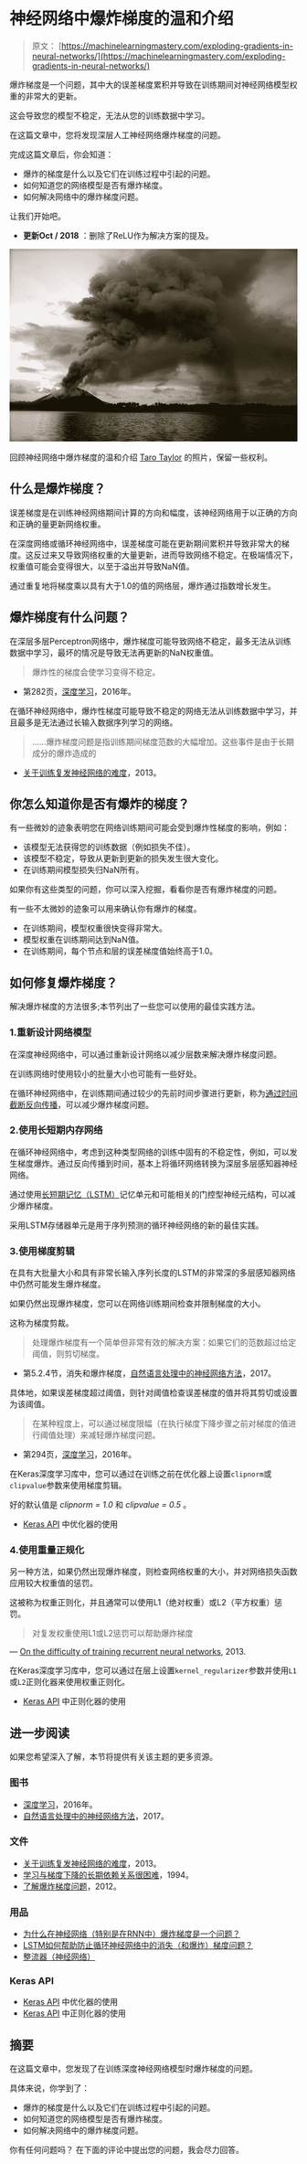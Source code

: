 # 神经网络中爆炸梯度的温和介绍

> 原文： [https://machinelearningmastery.com/exploding-gradients-in-neural-networks/](https://machinelearningmastery.com/exploding-gradients-in-neural-networks/)

爆炸梯度是一个问题，其中大的误差梯度累积并导致在训练期间对神经网络模型权重的非常大的更新。

这会导致您的模型不稳定，无法从您的训练数据中学习。

在这篇文章中，您将发现深层人工神经网络爆炸梯度的问题。

完成这篇文章后，你会知道：

*   爆炸的梯度是什么以及它们在训练过程中引起的问题。
*   如何知道您的网络模型是否有爆炸梯度。
*   如何解决网络中的爆炸梯度问题。

让我们开始吧。

*   **更新Oct / 2018** ：删除了ReLU作为解决方案的提及。

![A Gentle Introduction to Exploding Gradients in Recurrent Neural Networks](img/ba10cf5120398411d9e2cd2ef9304a3d.jpg)

回顾神经网络中爆炸梯度的温和介绍
[Taro Taylor](https://www.flickr.com/photos/tjt195/2417533162/) 的照片，保留一些权利。

## 什么是爆炸梯度？

误差梯度是在训练神经网络期间计算的方向和幅度，该神经网络用于以正确的方向和正确的量更新网络权重。

在深度网络或循环神经网络中，误差梯度可能在更新期间累积并导致非常大的梯度。这反过来又导致网络权重的大量更新，进而导致网络不稳定。在极端情况下，权重值可能会变得很大，以至于溢出并导致NaN值。

通过重复地将梯度乘以具有大于1.0的值的网络层，爆炸通过指数增长发生。

## 爆炸梯度有什么问题？

在深层多层Perceptron网络中，爆炸梯度可能导致网络不稳定，最多无法从训练数据中学习，最坏的情况是导致无法再更新的NaN权重值。

> 爆炸性的梯度会使学习变得不稳定。

- 第282页，[深度学习](http://amzn.to/2fwdoKR)，2016年。

在循环神经网络中，爆炸性梯度可能导致不稳定的网络无法从训练数据中学习，并且最多是无法通过长输入数据序列学习的网络。

> ......爆炸梯度问题是指训练期间梯度范数的大幅增加。这些事件是由于长期成分的爆炸造成的

- [关于训练复发神经网络的难度](http://proceedings.mlr.press/v28/pascanu13.pdf)，2013。

## 你怎么知道你是否有爆炸的梯度？

有一些微妙的迹象表明您在网络训练期间可能会受到爆炸性梯度的影响，例如：

*   该模型无法获得您的训练数据（例如损失不佳）。
*   该模型不稳定，导致从更新到更新的损失发生很大变化。
*   在训练期间模型损失归NaN所有。

如果你有这些类型的问题，你可以深入挖掘，看看你是否有爆炸梯度的问题。

有一些不太微妙的迹象可以用来确认你有爆炸的梯度。

*   在训练期间，模型权重很快变得非常大。
*   模型权重在训练期间达到NaN值。
*   在训练期间，每个节点和层的误差梯度值始终高于1.0。

## 如何修复爆炸梯度？

解决爆炸梯度的方法很多;本节列出了一些您可以使用的最佳实践方法。

### 1.重新设计网络模型

在深度神经网络中，可以通过重新设计网络以减少层数来解决爆炸梯度问题。

在训练网络时使用较小的批量大小也可能有一些好处。

在循环神经网络中，在训练期间通过较少的先前时间步骤进行更新，称为[通过时间截断反向传播](https://machinelearningmastery.com/gentle-introduction-backpropagation-time/)，可以减少爆炸梯度问题。

### 2.使用长短期内存网络

在循环神经网络中，考虑到这种类型网络的训练中固有的不稳定性，例如，可以发生梯度爆炸。通过反向传播到时间，基本上将循环网络转换为深层多层感知器神经网络。

通过使用[长短期记忆（LSTM）](https://machinelearningmastery.com/gentle-introduction-long-short-term-memory-networks-experts/)记忆单元和可能相关的门控型神经元结构，可以减少爆炸梯度。

采用LSTM存储器单元是用于序列预测的循环神经网络的新的最佳实践。

### 3.使用梯度剪辑

在具有大批量大小和具有非常长输入序列长度的LSTM的非常深的多层感知器网络中仍然可能发生爆炸梯度。

如果仍然出现爆炸梯度，您可以在网络训练期间检查并限制梯度的大小。

这称为梯度剪裁。

> 处理爆炸梯度有一个简单但非常有效的解决方案：如果它们的范数超过给定阈值，则剪切梯度。

- 第5.2.4节，消失和爆炸梯度，[自然语言处理中的神经网络方法](http://amzn.to/2fwTPCn)，2017。

具体地，如果误差梯度超过阈值，则针对阈值检查误差梯度的值并将其剪切或设置为该阈值。

> 在某种程度上，可以通过梯度限幅（在执行梯度下降步骤之前对梯度的值进行阈值处理）来减轻爆炸梯度问题。

- 第294页，[深度学习](http://amzn.to/2fwdoKR)，2016年。

在Keras深度学习库中，您可以通过在训练之前在优化器上设置`clipnorm`或`clipvalue`参数来使用梯度剪辑。

好的默认值是 _clipnorm = 1.0_ 和 _clipvalue = 0.5_ 。

*   [Keras API](https://keras.io/optimizers/) 中优化器的使用

### 4.使用重量正规化

另一种方法，如果仍然出现爆炸梯度，则检查网络权重的大小，并对网络损失函数应用较大权重值的惩罚。

这被称为权重正则化，并且通常可以使用L1（绝对权重）或L2（平方权重）惩罚。

> 对复发权重使用L1或L2惩罚可以帮助爆炸梯度

— [On the difficulty of training recurrent neural networks](http://proceedings.mlr.press/v28/pascanu13.pdf), 2013.

在Keras深度学习库中，您可以通过在层上设置`kernel_regularizer`参数并使用`L1`或`L2`正则化器来使用权重正则化。

*   [Keras API](https://keras.io/regularizers/) 中正则化器的使用

## 进一步阅读

如果您希望深入了解，本节将提供有关该主题的更多资源。

### 图书

*   [深度学习](http://amzn.to/2fwdoKR)，2016年。
*   [自然语言处理中的神经网络方法](http://amzn.to/2fwTPCn)，2017。

### 文件

*   [关于训练复发神经网络的难度](http://proceedings.mlr.press/v28/pascanu13.pdf)，2013。
*   [学习与梯度下降的长期依赖关系很困难](http://www.dsi.unifi.it/~paolo/ps/tnn-94-gradient.pdf)，1994。
*   [了解爆炸梯度问题](https://pdfs.semanticscholar.org/728d/814b92a9d2c6118159bb7d9a4b3dc5eeaaeb.pdf)，2012。

### 用品

*   [为什么在神经网络（特别是在RNN中）爆炸梯度是一个问题？](https://www.quora.com/Why-is-it-a-problem-to-have-exploding-gradients-in-a-neural-net-especially-in-an-RNN)
*   [LSTM如何帮助防止循环神经网络中的消失（和爆炸）梯度问题？](https://www.quora.com/How-does-LSTM-help-prevent-the-vanishing-and-exploding-gradient-problem-in-a-recurrent-neural-network)
*   [整流器（神经网络）](https://en.wikipedia.org/wiki/Rectifier_(neural_networks))

### Keras API

*   [Keras API](https://keras.io/optimizers/) 中优化器的使用
*   [Keras API](https://keras.io/regularizers/) 中正则化器的使用

## 摘要

在这篇文章中，您发现了在训练深度神经网络模型时爆炸梯度的问题。

具体来说，你学到了：

*   爆炸的梯度是什么以及它们在训练过程中引起的问题。
*   如何知道您的网络模型是否有爆炸梯度。
*   如何解决网络中的爆炸梯度问题。

你有任何问题吗？
在下面的评论中提出您的问题，我会尽力回答。